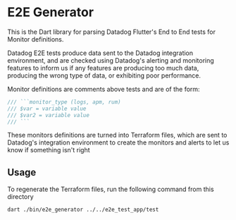 # E2E Generator

This is the Dart library for parsing Datadog Flutter's End to End tests for
Monitor definitions.

Datadog E2E tests produce data sent to the Datadog integration environment, and
are checked using Datadog's alerting and monitoring features to inform us if any
features are producing too much data, producing the wrong type of data, or
exhibiting poor performance.

Monitor definitions are comments above tests and are of the form:
```dart
/// ```monitor_type (logs, apm, rum)
/// $var = variable value
/// $var2 = variable value
/// ```
```

These monitors definitions are turned into Terraform files, which are sent to
Datadog's integration environment to create the monitors and alerts to let us
know if something isn't right

## Usage

To regenerate the Terraform files, run the following command from this directory

```bash
dart ./bin/e2e_generator ../../e2e_test_app/test
```
